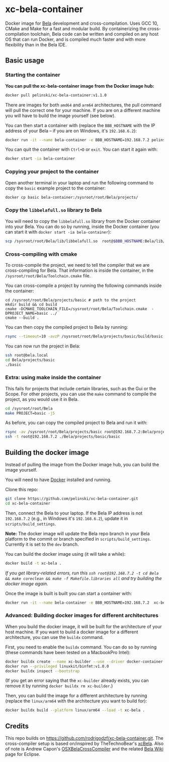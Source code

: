# xc-bela-container

Docker image for [Bela](https://bela.io/) development and cross-compilation. Uses GCC 10, CMake and Make for a fast and modular build. By containerizing the cross-compilation toolchain, Bela code can be written and compiled on any host OS that can run Docker, and is compiled much faster and with more flexibility than in the Bela IDE.

## Basic usage

### Starting the container

**You can pull the xc-bela-container image from the Docker image hub:**

```bash
docker pull pelinski/xc-bela-container:v1.1.0
```

There are images for both `amd64` and `arm64` architectures, the pull command will pull the correct one for your machine. If you are on a different machine you will have to build the image yourself (see below).

You can then start a container with (replace the `BBB_HOSTNAME` with the IP address of your Bela – if you are on Windows, it's `192.168.6.2`):

```bash
docker run -it --name bela-container -e BBB_HOSTNAME=192.168.7.2 pelinski/xc-bela-container:v1.1.0
```

You can quit the container with `Ctrl+D` or `exit`. You can start it again with:

```bash
docker start -ia bela-container
```

### Copying your project to the container

Open another terminal in your laptop and run the following command to copy the `basic` example project to the container:

```bash
docker cp basic bela-container:/sysroot/root/Bela/projects/
```

### Copy the `libbelafull.so` library to Bela

You will need to copy the `libbelafull.so` library from the Docker container into your Bela. You can do so by running, inside the Docker container (you can start it with `docker start -ia bela-container`):

```bash
scp /sysroot/root/Bela/lib/libbelafull.so  root@$BBB_HOSTNAME:Bela/lib/libbelafull.so
```

### Cross-compiling with cmake

To cross-compile the project, we need to tell the compiler that we are cross-compiling for Bela. That information is inside the container, in the `/sysroot/root/Bela/Toolchain.cmake` file.

You can cross-compile a project by running the following commands inside the container:

```shell
cd /sysroot/root/Bela/projects/basic # path to the project
mkdir build && cd build
cmake -DCMAKE_TOOLCHAIN_FILE=/sysroot/root/Bela/Toolchain.cmake  -DPROJECT_NAME=basic ../
cmake --build .
```

You can then copy the compiled project to Bela by running:

```bash
rsync --timeout=10 -avzP /sysroot/root/Bela/projects/basic/build/basic root@192.168.7.2:~/Bela/projects/basic/
```

You can now run the project in Bela:

```bash
ssh root@bela.local
cd Bela/projects/basic
./basic
```

### Extra: using make inside the container

This fails for projects that include certain libraries, such as the Gui or the Scope. For other projects, you can use the `make` command to compile the project, as you would use it in Bela.

```bash
cd /sysroot/root/Bela
make PROJECT=basic -j5
```

As before, you can copy the compiled project to Bela and run it with:

```bash
rsync -av /sysroot/root/Bela/projects/basic root@192.168.7.2:Bela/projects/
ssh -t root@192.168.7.2 ./Bela/projects/basic/basic
```

## Building the docker image

Instead of pulling the image from the Docker image hub, you can build the image yourself.

You will need to have [Docker](https://docs.docker.com/get-docker/) installed and running.

Clone this repo:

```bash
git clone https://github.com/pelinski/xc-bela-container.git
cd xc-bela-container
```

Then, connect the Bela to your laptop. If the Bela IP address is not `192.168.7.2` (e.g., in Windows it's `192.168.6.2`), update it in `scripts/build_settings`.

**Note:** The docker image will update the Bela repo branch in your Bela platform to the commit or branch specified in `scripts/build_settings`. Currently it is set to the `dev` branch.

You can build the docker image using (it will take a while):

```bash
docker build -t xc-bela .
```

_If you get library-related errors, run this `ssh root@192.168.7.2 -t cd Bela && make coreclean && make -f Makefile.libraries all` and try building the docker image again._

Once the image is built is built you can start a container with:

```bash
docker run -it --name bela-container -e BBB_HOSTNAME=192.168.7.2  xc-bela
```

### Advanced: Building docker images for different architectures

When you build the docker image, it will be built for the architecture of your host machine. If you want to build a docker image for a different architecture, you can use the `buildx` command.

First, you need to enable the `buildx` command. You can do so by running (these commands have been tested on a MacbookPro Intel):

```bash
docker buildx create --name xc-builder --use --driver docker-container
docker run --privileged linuxkit/binfmt:v1.0.0
docker buildx inspect --bootstrap
```

(If you get an error saying that the `xc-builder` already exists, you can remove it by running `docker buildx rm xc-builder`.)

Then, you can build the image for a different architecture by running (replace the `linux/arm64` with the architecture you want to build for):

```bash
docker buildx build --platform linux/arm64 --load -t xc-bela .
```

## Credits

This repo builds on https://github.com/rodrigodzf/xc-bela-container.git. The cross-compiler setup is based on/inspired by TheTechnoBear's [xcBela](https://github.com/TheTechnobear/xcBela). Also of note is Andrew Capon's [OSXBelaCrossCompiler](https://github.com/AndrewCapon/OSXBelaCrossCompiler) and the related [Bela Wiki](https://github.com/BelaPlatform/Bela/wiki/Compiling-Bela-projects-in-Eclipse) page for Eclipse.
